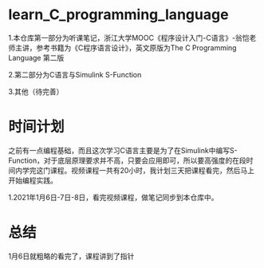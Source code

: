 # learn_C_programming_language

1.本仓库第一部分为听课笔记，浙江大学MOOC《程序设计入门-C语言》-翁恺老师主讲，参考书籍为《C程序语言设计》，英文原版为The C Programming Language 第二版

2.第二部分为C语言与Simulink S-Function

3.其他（待完善）

# 时间计划

之前有一点编程基础，而且这次学习C语言主要是为了在Simulink中编写S-Function，对于底层原理要求并不高，只要会应用即可，所以要高强度的在段时间内学完这门课程。视频课程一共有20小时，我计划三天把课程看完，然后马上开始编程实践。

1.2021年1月6日-7日-8日，看完视频课程，做笔记同步到本仓库中。


# 总结

1月6日就粗略的看完了，课程讲到了指针

